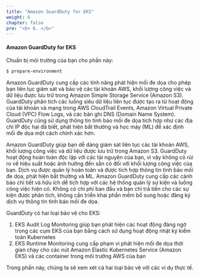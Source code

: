 ```yaml
---
title: "Amazon GuardDuty for EKS"
weight: 6
chapter: false
pre: "<b> 6. </b>"
---
```


#### Amazon GuardDuty for EKS

Chuẩn bị môi trường của bạn cho phần này:

```bash timeout=300 wait=30
$ prepare-environment
```

Amazon GuardDuty cung cấp các tính năng phát hiện mối đe dọa cho phép bạn liên tục giám sát và bảo vệ các tài khoản AWS, khối lượng công việc và dữ liệu được lưu trữ trong Amazon Simple Storage Service (Amazon S3). GuardDuty phân tích các luồng siêu dữ liệu liên tục được tạo ra từ hoạt động của tài khoản và mạng trong AWS CloudTrail Events, Amazon Virtual Private Cloud (VPC) Flow Logs, và các bản ghi DNS (Domain Name System). GuardDuty cũng sử dụng thông tin tình báo mối đe dọa tích hợp như các địa chỉ IP độc hại đã biết, phát hiện bất thường và học máy (ML) để xác định mối đe dọa một cách chính xác hơn.

Amazon GuardDuty giúp bạn dễ dàng giám sát liên tục các tài khoản AWS, khối lượng công việc và dữ liệu được lưu trữ trong Amazon S3. GuardDuty hoạt động hoàn toàn độc lập với các tài nguyên của bạn, vì vậy không có rủi ro về hiệu suất hoặc ảnh hưởng đến sẵn có đối với khối lượng công việc của bạn. Dịch vụ được quản lý hoàn toàn và được tích hợp thông tin tình báo mối đe dọa, phát hiện bất thường và ML. Amazon GuardDuty cung cấp các cảnh báo chi tiết và hữu ích dễ tích hợp với các hệ thống quản lý sự kiện và luồng công việc hiện có. Không có chi phí ban đầu và bạn chỉ trả tiền cho các sự kiện được phân tích, không cần triển khai phần mềm bổ sung hoặc đăng ký dịch vụ thông tin tình báo mối đe dọa.

GuardDuty có hai loại bảo vệ cho EKS:
1. EKS Audit Log Monitoring giúp bạn phát hiện các hoạt động đáng ngờ trong các cụm EKS của bạn bằng cách sử dụng hoạt động nhật ký kiểm toán Kubernetes
2. EKS Runtime Monitoring cung cấp phạm vi phát hiện mối đe dọa thời gian chạy cho các nút Amazon Elastic Kubernetes Service (Amazon EKS) và các container trong môi trường AWS của bạn

Trong phần này, chúng ta sẽ xem xét cả hai loại bảo vệ với các ví dụ thực tế.
